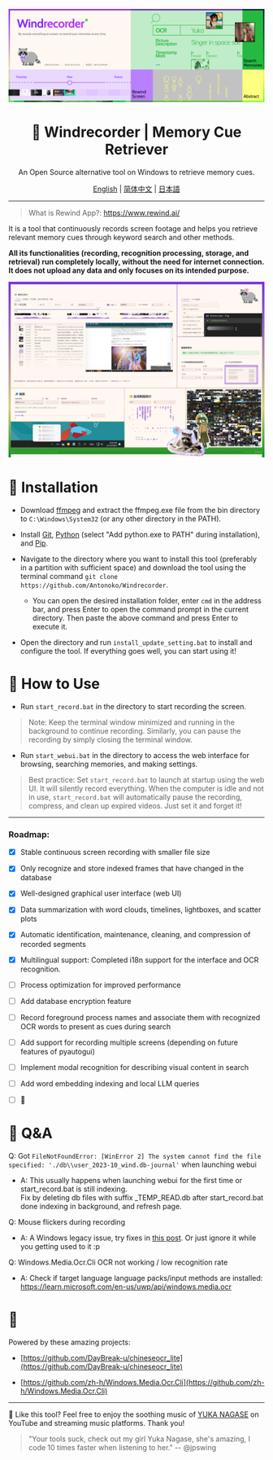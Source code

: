 ![Windrecorder](https://github.com/Antonoko/Windrecorder/blob/main/__assets__/product-header-en.jpg)
<h1 align="center"> 🦝 Windrecorder | Memory Cue Retriever</h1>
<p align="center"> An Open Source alternative tool on Windows to retrieve memory cues.</p>

<p align="center"> <a href="https://github.com/Antonoko/Windrecorder/blob/main/__assets__/README-en.md">English</a>  | <a href="https://github.com/Antonoko/Windrecorder/blob/main/README.md">简体中文</a> | <a href="https://github.com/Antonoko/Windrecorder/blob/main/__assets__/README-ja.md">日本語</a> </p>

---
> What is Rewind App?: https://www.rewind.ai/

It is a tool that continuously records screen footage and helps you retrieve relevant memory cues through keyword search and other methods.

**All its functionalities (recording, recognition processing, storage, and retrieval) run completely locally, without the need for internet connection. It does not upload any data and only focuses on its intended purpose.**

![Windrecorder](https://github.com/Antonoko/Windrecorder/blob/main/__assets__/product-preview-cn.jpg)


# 🦝 Installation

- Download [ffmpeg](https://www.gyan.dev/ffmpeg/builds/ffmpeg-release-essentials.zip) and extract the ffmpeg.exe file from the bin directory to `C:\Windows\System32` (or any other directory in the PATH).

- Install [Git](https://git-scm.com/downloads), [Python](https://www.python.org/ftp/python/3.11.6/python-3.11.6-amd64.exe) (select "Add python.exe to PATH" during installation), and [Pip](https://pip.pypa.io/en/stable/installation/).

- Navigate to the directory where you want to install this tool (preferably in a partition with sufficient space) and download the tool using the terminal command `git clone https://github.com/Antonoko/Windrecorder`.

    - You can open the desired installation folder, enter `cmd` in the address bar, and press Enter to open the command prompt in the current directory. Then paste the above command and press Enter to execute it.

- Open the directory and run `install_update_setting.bat` to install and configure the tool. If everything goes well, you can start using it!



# 🦝 How to Use

- Run `start_record.bat` in the directory to start recording the screen.

> Note: Keep the terminal window minimized and running in the background to continue recording. Similarly, you can pause the recording by simply closing the terminal window.

- Run `start_webui.bat` in the directory to access the web interface for browsing, searching memories, and making settings.

> Best practice: Set `start_record.bat` to launch at startup using the web UI. It will silently record everything. When the computer is idle and not in use, `start_record.bat` will automatically pause the recording, compress, and clean up expired videos. Just set it and forget it!

---
### Roadmap:
- [x] Stable continuous screen recording with smaller file size
- [x] Only recognize and store indexed frames that have changed in the database
- [x] Well-designed graphical user interface (web UI)
- [x] Data summarization with word clouds, timelines, lightboxes, and scatter plots
- [x] Automatic identification, maintenance, cleaning, and compression of recorded segments
- [x] Multilingual support: Completed i18n support for the interface and OCR recognition.
- [ ] Process optimization for improved performance
- [ ] Add database encryption feature
- [ ] Record foreground process names and associate them with recognized OCR words to present as cues during search
- [ ] Add support for recording multiple screens (depending on future features of pyautogui)
- [ ] Implement modal recognition for describing visual content in search
- [ ] Add word embedding indexing and local LLM queries
- [ ] 🤔


# 🦝 Q&A

Q: Got `FileNotFoundError: [WinError 2] The system cannot find the file specified: './db\\user_2023-10_wind.db-journal'` when launching webui

- A: This usually happens when launching webui for the first time or start_record.bat is still indexing.  
Fix by deleting db files with suffix _TEMP_READ.db after start_record.bat done indexing in background, and refresh page.

Q: Mouse flickers during recording  

- A: A Windows legacy issue, try fixes in [this post](https://stackoverflow.com/questions/34023630/how-to-avoid-mouse-pointer-flicker-when-capture-a-window-by-ffmpeg). Or just ignore it while you getting used to it :p

Q: Windows.Media.Ocr.Cli OCR not working / low recognition rate

- A: Check if target language language packs/input methods are installed: https://learn.microsoft.com/en-us/uwp/api/windows.media.ocr

# 🧡
Powered by these amazing projects:

- [https://github.com/DayBreak-u/chineseocr_lite](https://github.com/DayBreak-u/chineseocr_lite)

- [https://github.com/zh-h/Windows.Media.Ocr.Cli](https://github.com/zh-h/Windows.Media.Ocr.Cli)


---

🧡 Like this tool? Feel free to enjoy the soothing music of [YUKA NAGASE](https://www.youtube.com/channel/UCf-PcSHzYAtfcoiBr5C9DZA) on YouTube and streaming music platforms. Thank you!

> "Your tools suck, check out my girl Yuka Nagase, she's amazing, I code 10 times faster when listening to her." -- @jpswing
